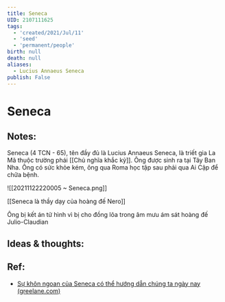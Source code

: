 ```yaml
---
title: Seneca
UID: 2107111625
tags:
  - 'created/2021/Jul/11'
  - 'seed'
  - 'permanent/people'
birth: null
death: null
aliases:
  - Lucius Annaeus Seneca
publish: False
---
```

# Seneca

## Notes:
Seneca (4 TCN - 65), tên đầy đủ là Lucius Annaeus Seneca, là triết gia La Mã thuộc trường phái [[Chủ nghĩa khắc kỷ]]. Ông được sinh ra tại Tây Ban Nha. Ông có sức khỏe kém, ông qua Roma học tập sau phải qua Ai Cập để chữa bệnh. 

![[20211122220005 ~ Seneca.png]]

[[Seneca là thầy dạy của hoàng đế Nero]]

Ông bị kết án tử hình vì bị cho đồng lõa trong âm mưu ám sát hoàng đế Julio-Claudian

## Ideas & thoughts:

## Ref:
- [Sự khôn ngoan của Seneca có thể hướng dẫn chúng ta ngày nay (greelane.com)](https://www.greelane.com/vi/nh%c3%a2n-v%c4%83n/l%e1%bb%8bch-s%e1%bb%ad--v%c4%83n-h%c3%b3a/life-of-seneca-120977/)
